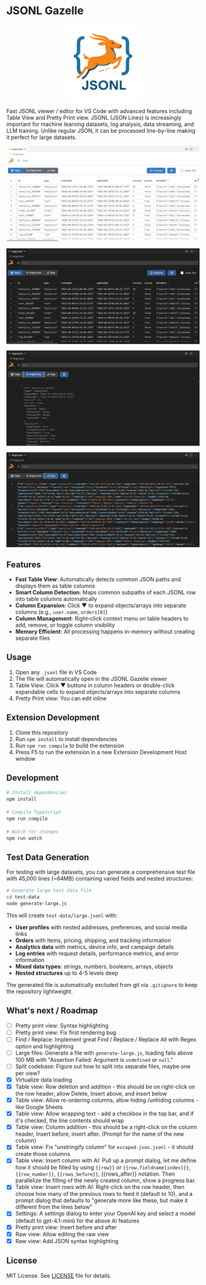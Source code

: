 # JSONL Gazelle

<div align="center">
  <img src="jsonl-gazelle.png" alt="JSONL Gazelle" width="200">
</div>

Fast JSONL viewer / editor for VS Code with advanced features including Table View and Pretty Print view. JSONL (JSON Lines) is increasingly important for machine learning datasets, log analysis, data streaming, and LLM training. Unlike regular JSON, it can be processed line-by-line making it perfect for large datasets.

![JSONL Gazelle Screenshot - Light Theme - Table View](jsonl-gazelle-screenshot.jpg)

![JSONL Gazelle Screenshot - Dark Theme - Table View](jsonl-gazelle-screenshot2.jpg)

![JSONL Gazelle Screenshot - Pretty Print View](jsonl-gazelle-screenshot3.jpg)

![JSONL Gazelle Screenshot - Raw View](jsonl-gazelle-screenshot4.jpg)

## Features

- **Fast Table View**: Automatically detects common JSON paths and displays them as table columns
- **Smart Column Detection**: Maps common subpaths of each JSONL row into table columns automatically
- **Column Expansion**: Click ▼ to expand objects/arrays into separate columns (e.g., `user.name`, `orders[0]`)
- **Column Management**: Right-click context menu on table headers to add, remove, or toggle column visibility
- **Memory Efficient**: All processing happens in-memory without creating separate files

## Usage

1. Open any `.jsonl` file in VS Code
2. The file will automatically open in the JSONL Gazelle viewer
4. Table View: Click ▼ buttons in column headers or double-click expandable cells to expand objects/arrays into separate columns
5. Pretty Print view: You can edit inline

## Extension Development

1. Clone this repository
2. Run `npm install` to install dependencies
3. Run `npm run compile` to build the extension
4. Press F5 to run the extension in a new Extension Development Host window

## Development

```bash
# Install dependencies
npm install

# Compile TypeScript
npm run compile

# Watch for changes
npm run watch
```

## Test Data Generation

For testing with large datasets, you can generate a comprehensive test file with 45,000 lines (~64MB) containing varied fields and nested structures:

```bash
# Generate large test data file
cd test-data
node generate-large.js
```

This will create `test-data/large.jsonl` with:
- **User profiles** with nested addresses, preferences, and social media links
- **Orders** with items, pricing, shipping, and tracking information  
- **Analytics data** with metrics, device info, and campaign details
- **Log entries** with request details, performance metrics, and error information
- **Mixed data types**: strings, numbers, booleans, arrays, objects
- **Nested structures** up to 4-5 levels deep

The generated file is automatically excluded from git via `.gitignore` to keep the repository lightweight.

## What's next / Roadmap
- [ ] Pretty print view: Syntax highlighting
- [ ] Pretty print view: Fix first rendering bug
- [ ] Find / Replace: Implement great Find / Replace / Replace All with Regex option and highlighting
- [ ] Large files: Generate a file with `generate-large.js`, loading fails above 100 MB with "Assertion Failed: Argument is `undefined` or `null`."
- [ ] Split codebase: Figure out how to split into separate files, maybe one per view?
- [X] Virtualize data loading
- [X] Table view: Row deletion and addition - this should be on right-click on the row header, allow Delete, Insert above, and insert below
- [X] Table view: Allow re-ordering columns, allow hiding /unhiding columns - like Google Sheets
- [X] Table view: Allow wrapping text - add a checkbox in the top bar, and if it's checked, the line contents should wrap
- [X] Table view: Column addition - this should be a right-click on the column header, Insert before, insert after. (Prompt for the name of the new column) 
- [X] Table view: Fix "unstringify column" for `escaped-json.jsonl` - it should create those columns
- [X] Table view: Insert column with AI: Pull up a prompt dialog, let me define how it should be filled by using `{{row}}` or `{{row.fieldname[index]}}`, `{{row_number}}`, `{{rows_before}}`, {{rows_after}} notation. Then parallelize the filling of the newly created column, show a progress bar.
- [X] Table view: Insert rows with AI: Right-click on the row header, then choose how many of the previous rows to feed it (default to 10), and a prompt dialog that defaults to "generate more like these, but make it different from the lines below"
- [X] Settings: A settings dialog to enter your OpenAI key and select a model (default to gpt-4.1-mini) for the above AI features
- [X] Pretty print view: Insert before and after
- [X] Raw view: Allow editing the raw view
- [X] Raw view: Add JSON syntax highlighting

## License

MIT License. See [LICENSE](LICENSE) file for details.
